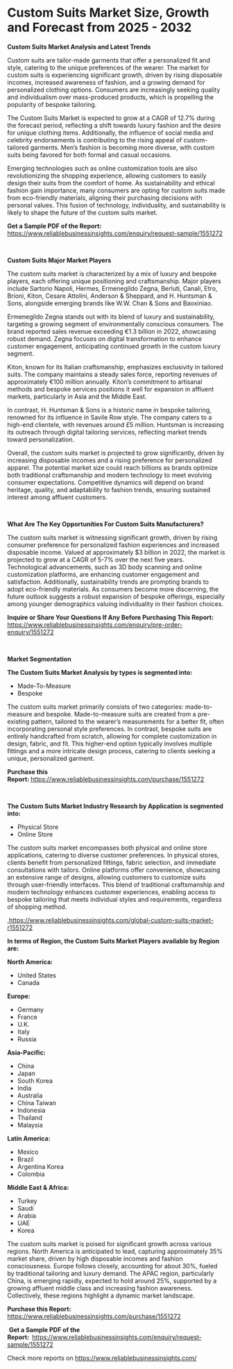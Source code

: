 <p><h1>Custom Suits Market Size, Growth and Forecast from 2025 - 2032</h1></p><p><strong>Custom Suits Market Analysis and Latest Trends</strong></p>
<p><p>Custom suits are tailor-made garments that offer a personalized fit and style, catering to the unique preferences of the wearer. The market for custom suits is experiencing significant growth, driven by rising disposable incomes, increased awareness of fashion, and a growing demand for personalized clothing options. Consumers are increasingly seeking quality and individualism over mass-produced products, which is propelling the popularity of bespoke tailoring.</p><p>The Custom Suits Market is expected to grow at a CAGR of 12.7% during the forecast period, reflecting a shift towards luxury fashion and the desire for unique clothing items. Additionally, the influence of social media and celebrity endorsements is contributing to the rising appeal of custom-tailored garments. Men’s fashion is becoming more diverse, with custom suits being favored for both formal and casual occasions. </p><p>Emerging technologies such as online customization tools are also revolutionizing the shopping experience, allowing customers to easily design their suits from the comfort of home. As sustainability and ethical fashion gain importance, many consumers are opting for custom suits made from eco-friendly materials, aligning their purchasing decisions with personal values. This fusion of technology, individuality, and sustainability is likely to shape the future of the custom suits market.</p></p>
<p><strong>Get a Sample PDF of the Report:&nbsp;</strong> <a href="https://www.reliablebusinessinsights.com/enquiry/request-sample/1551272?utm_campaign=3273&utm_medium=2&utm_source=Github&utm_content=ia&utm_term=04042025&utm_id=custom-suits">https://www.reliablebusinessinsights.com/enquiry/request-sample/1551272</a></p>
<p>&nbsp;</p>
<p><strong>Custom Suits Major Market Players</strong></p>
<p><p>The custom suits market is characterized by a mix of luxury and bespoke players, each offering unique positioning and craftsmanship. Major players include Sartorio Napoli, Hermes, Ermenegildo Zegna, Berluti, Canali, Etro, Brioni, Kiton, Cesare Attolini, Anderson & Sheppard, and H. Huntsman & Sons, alongside emerging brands like W.W. Chan & Sons and Baoxiniao.</p><p>Ermenegildo Zegna stands out with its blend of luxury and sustainability, targeting a growing segment of environmentally conscious consumers. The brand reported sales revenue exceeding €1.3 billion in 2022, showcasing robust demand. Zegna focuses on digital transformation to enhance customer engagement, anticipating continued growth in the custom luxury segment.</p><p>Kiton, known for its Italian craftsmanship, emphasizes exclusivity in tailored suits. The company maintains a steady sales force, reporting revenues of approximately €100 million annually. Kiton’s commitment to artisanal methods and bespoke services positions it well for expansion in affluent markets, particularly in Asia and the Middle East.</p><p>In contrast, H. Huntsman & Sons is a historic name in bespoke tailoring, renowned for its influence in Savile Row style. The company caters to a high-end clientele, with revenues around £5 million. Huntsman is increasing its outreach through digital tailoring services, reflecting market trends toward personalization.</p><p>Overall, the custom suits market is projected to grow significantly, driven by increasing disposable incomes and a rising preference for personalized apparel. The potential market size could reach billions as brands optimize both traditional craftsmanship and modern technology to meet evolving consumer expectations. Competitive dynamics will depend on brand heritage, quality, and adaptability to fashion trends, ensuring sustained interest among affluent customers.</p></p>
<p>&nbsp;</p>
<p><strong>What Are The Key Opportunities For Custom Suits Manufacturers?</strong></p>
<p><p>The custom suits market is witnessing significant growth, driven by rising consumer preference for personalized fashion experiences and increased disposable income. Valued at approximately $3 billion in 2022, the market is projected to grow at a CAGR of 5-7% over the next five years. Technological advancements, such as 3D body scanning and online customization platforms, are enhancing customer engagement and satisfaction. Additionally, sustainability trends are prompting brands to adopt eco-friendly materials. As consumers become more discerning, the future outlook suggests a robust expansion of bespoke offerings, especially among younger demographics valuing individuality in their fashion choices.</p></p>
<p><strong>Inquire or Share Your Questions If Any Before Purchasing This Report:</strong> <a href="https://www.reliablebusinessinsights.com/enquiry/pre-order-enquiry/1551272?utm_campaign=3273&utm_medium=2&utm_source=Github&utm_content=ia&utm_term=04042025&utm_id=custom-suits">https://www.reliablebusinessinsights.com/enquiry/pre-order-enquiry/1551272</a></p>
<p>&nbsp;</p>
<p><strong>Market Segmentation</strong></p>
<p><strong>The Custom Suits Market Analysis by types is segmented into:</strong></p>
<p><ul><li>Made-To-Measure</li><li>Bespoke</li></ul></p>
<p><p>The custom suits market primarily consists of two categories: made-to-measure and bespoke. Made-to-measure suits are created from a pre-existing pattern, tailored to the wearer’s measurements for a better fit, often incorporating personal style preferences. In contrast, bespoke suits are entirely handcrafted from scratch, allowing for complete customization in design, fabric, and fit. This higher-end option typically involves multiple fittings and a more intricate design process, catering to clients seeking a unique, personalized garment.</p></p>
<p><strong>Purchase this Report:&nbsp;</strong><a href="https://www.reliablebusinessinsights.com/purchase/1551272?utm_campaign=3273&utm_medium=2&utm_source=Github&utm_content=ia&utm_term=04042025&utm_id=custom-suits">https://www.reliablebusinessinsights.com/purchase/1551272</a></p>
<p>&nbsp;</p>
<p><strong>The Custom Suits Market Industry Research by Application is segmented into:</strong></p>
<p><ul><li>Physical Store</li><li>Online Store</li></ul></p>
<p><p>The custom suits market encompasses both physical and online store applications, catering to diverse customer preferences. In physical stores, clients benefit from personalized fittings, fabric selection, and immediate consultations with tailors. Online platforms offer convenience, showcasing an extensive range of designs, allowing customers to customize suits through user-friendly interfaces. This blend of traditional craftsmanship and modern technology enhances customer experiences, enabling access to bespoke tailoring that meets individual styles and requirements, regardless of shopping method.</p></p>
<p><a href="https://www.reliablebusinessinsights.com/global-custom-suits-market-r1551272?utm_campaign=3273&utm_medium=2&utm_source=Github&utm_content=ia&utm_term=04042025&utm_id=custom-suits">&nbsp;https://www.reliablebusinessinsights.com/global-custom-suits-market-r1551272</a></p>
<p><strong>In terms of Region, the Custom Suits Market Players available by Region are:</strong></p>
<p>
    <p> <strong> North America: </strong>
        <ul>
            <li>United States</li>
            <li>Canada</li>
        </ul>
        </p> 
    <p> <strong> Europe: </strong>
        <ul>
            <li>Germany</li>
            <li>France</li>
            <li>U.K.</li>
            <li>Italy</li>
            <li>Russia</li>
        </ul>
        </p> 
    <p> <strong> Asia-Pacific: </strong>
        <ul>
            <li>China</li>
            <li>Japan</li>
            <li>South Korea</li>
            <li>India</li>
            <li>Australia</li>
            <li>China Taiwan</li>
            <li>Indonesia</li>
            <li>Thailand</li>
            <li>Malaysia</li>
        </ul>
        </p> 
    <p> <strong> Latin America: </strong>
        <ul>
            <li>Mexico</li>
            <li>Brazil</li>
            <li>Argentina Korea</li>
            <li>Colombia</li>
        </ul>
        </p> 
    <p> <strong> Middle East & Africa: </strong>
        <ul>
            <li>Turkey</li>
            <li>Saudi</li>
            <li>Arabia</li>
            <li>UAE</li>
            <li>Korea</li>
        </ul>
    </p>
    </p>
<p><p>The custom suits market is poised for significant growth across various regions. North America is anticipated to lead, capturing approximately 35% market share, driven by high disposable incomes and fashion consciousness. Europe follows closely, accounting for about 30%, fueled by traditional tailoring and luxury demand. The APAC region, particularly China, is emerging rapidly, expected to hold around 25%, supported by a growing affluent middle class and increasing fashion awareness. Collectively, these regions highlight a dynamic market landscape.</p></p>
<p><strong>Purchase this Report: </strong><a href="https://www.reliablebusinessinsights.com/purchase/1551272?utm_campaign=3273&utm_medium=2&utm_source=Github&utm_content=ia&utm_term=04042025&utm_id=custom-suits">https://www.reliablebusinessinsights.com/purchase/1551272</a></p>
<p>&nbsp;<strong>Get a Sample PDF of the Report:&nbsp;&nbsp;</strong><a href="https://www.reliablebusinessinsights.com/enquiry/request-sample/1551272?utm_campaign=3273&utm_medium=2&utm_source=Github&utm_content=ia&utm_term=04042025&utm_id=custom-suits">https://www.reliablebusinessinsights.com/enquiry/request-sample/1551272</a></p>
<p><strong></strong></p>
<p>Check more reports on <a href="https://www.reliablebusinessinsights.com/?utm_campaign=3273&utm_medium=2&utm_source=Github&utm_content=ia&utm_term=04042025&utm_id=custom-suits">https://www.reliablebusinessinsights.com/</a></p>